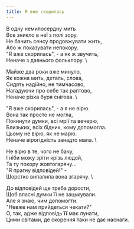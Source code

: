 ```yaml
---
title: Я вже скорилась
---
```


В одну немилосердну мить \
Все зникло в неї з полі зору. \
Не бачить сенсу продовжувати жить, \
Або ж показувати непокору. \
"Я вже скорилась", - а як ж звучить, \
Неначе з давнього фольклору. \

Майже два роки вже минуло, \
Як кожна мить, деталь, слова, \
Сидять надійно, не тимчасово, \
Нагадуючи про себе так раптово, \
Неначе різка буря снігова. \

"Я вже скорилась", - а я не вірю. \
Вона так просто не могла, \
Покинути думки, всі мрії та вечерю, \
Близьких, всіх бідних, кому допомогла. \
Цьому не вірю, як не марю. \
Неначе вірогідність занадто мала. \

Не вірю в те, чого не бачу, \
І ніби можу зріти крізь людей, \
Та ту покору жовтогарячу... \
"Я прагну відповідей!" - \
Шорстко випалила вона згарячу. \

До відповідей ще треба дорости, \
Щоб власні думки її не зацькували. \
Але я знаю, чим допомогти. \
"Невже нам прийдеться чекати?" \
О, так, адже відповідь __її__ має лунати, \
Цими світами, де скорення таки не дає наснаги.
